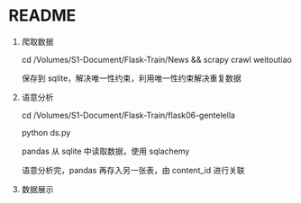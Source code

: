 # README

1. 爬取数据

    cd /Volumes/S1-Document/Flask-Train/News && scrapy crawl weitoutiao

    保存到 sqlite，解决唯一性约束，利用唯一性约束解决重复数据

2. 语意分析

   cd /Volumes/S1-Document/Flask-Train/flask06-gentelella

   python ds.py

   pandas 从 sqlite 中读取数据，使用 sqlachemy

   语意分析完，pandas 再存入另一张表，由 content_id 进行关联

3. 数据展示

